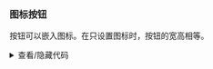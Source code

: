 ### 图标按钮

按钮可以嵌入图标。在只设置图标时，按钮的宽高相等。

<div class="cell-demo">
  <yc-space>
    <yc-button type="primary">
      <template #icon>
        <icon-plus />
      </template>
    </yc-button>
    <yc-button type="primary">
      <template #icon>
        <icon-delete />
      </template>
      <template #default>Delete</template>
    </yc-button>
  </yc-space>
</div>

<details>
<summary>查看/隐藏代码</summary>

```vue
<template>
  <yc-space>
    <yc-button type="primary">
      <template #icon>
        <icon-plus />
      </template>
    </yc-button>
    <yc-button type="primary">
      <template #icon>
        <icon-delete />
      </template>
      <!-- Use the default slot to avoid extra spaces -->
      <template #default>Delete</template>
    </yc-button>
  </yc-space>
</template>
```

</details>
